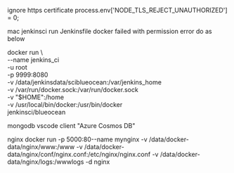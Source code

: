ignore https certificate
process.env['NODE_TLS_REJECT_UNAUTHORIZED'] = 0;




mac jenkinsci run Jenkinsfile docker failed with permission error
do as below

docker run \       
  --name jenkins_ci \
  -u root \
  -p 9999:8080 \
  -v /data/jenkinsdata/sciblueocean:/var/jenkins_home \
  -v /var/run/docker.sock:/var/run/docker.sock \
  -v "$HOME":/home \
  -v /usr/local/bin/docker:/usr/bin/docker \
  jenkinsci/blueocean


mongodb vscode client "Azure Cosmos DB"


nginx
docker run -p 5000:80--name mynginx -v /data/docker-data/nginx/www:/www -v /data/docker-data/nginx/conf/nginx.conf:/etc/nginx/nginx.conf -v /data/docker-data/nginx/logs:/wwwlogs -d nginx
